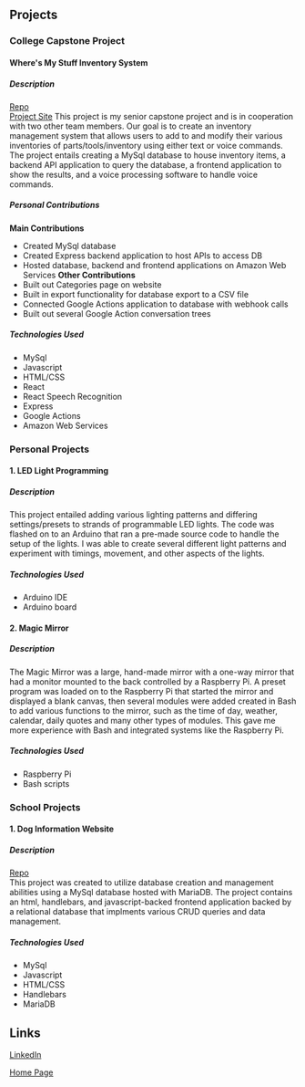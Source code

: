 ## Projects
### College Capstone Project
#### Where's My Stuff Inventory System  
##### **Description**  
  [Repo](https://github.com/friesemi/Where-s_My_Stuff)  
  [Project Site](http://wms.beavdms.com:3000/)
  This project is my senior capstone project and is in cooperation with two other team members. Our goal is to create an inventory management system that allows users 
  to add to and modify their various inventories of parts/tools/inventory using either text or voice commands. The project entails creating a MySql database to house
  inventory items, a backend API application to query the database, a frontend application to show the results, and a voice processing software to handle voice commands.

##### **Personal Contributions**
**Main Contributions**
  - Created MySql database
  - Created Express backend application to host APIs to access DB
  - Hosted database, backend and frontend applications on Amazon Web Services
**Other Contributions**
  - Built out Categories page on website
  - Built in export functionality for database export to a CSV file
  - Connected Google Actions application to database with webhook calls
  - Built out several Google Action conversation trees

##### **Technologies Used**  
  - MySql
  - Javascript
  - HTML/CSS
  - React
  - React Speech Recognition
  - Express
  - Google Actions
  - Amazon Web Services


### Personal Projects
#### 1. LED Light Programming  
##### **Description**  
  This project entailed adding various lighting patterns and differing settings/presets to strands of programmable LED lights. The code was flashed on to an Arduino
  that ran a pre-made source code to handle the setup of the lights. I was able to create several different light patterns and experiment with timings, movement, and
  other aspects of the lights.  
##### **Technologies Used**  
  - Arduino IDE
  - Arduino board
  
#### 2. Magic Mirror  
##### **Description**  
  The Magic Mirror was a large, hand-made mirror with a one-way mirror that had a monitor mounted to the back controlled by a Raspberry Pi. A preset program was
  loaded on to the Raspberry Pi that started the mirror and displayed a blank canvas, then several modules were added created in Bash to add various functions to the mirror,
  such as the time of day, weather, calendar, daily quotes and many other types of modules. This gave me more experience with Bash and integrated systems like the Raspberry Pi.  
##### **Technologies Used**  
- Raspberry Pi
- Bash scripts
  
### School Projects
#### 1. Dog Information Website  
##### **Description**  
  [Repo](https://github.com/friesemi/CS340FinalProject)  
  This project was created to utilize database creation and management abilities using a MySql database hosted with MariaDB. The project contains an html, handlebars,
  and javascript-backed frontend application backed by a relational database that implments various CRUD queries and data management.  
##### **Technologies Used**  
- MySql
- Javascript
- HTML/CSS
- Handlebars
- MariaDB

## Links

[LinkedIn](https://www.linkedin.com/in/michael-friesen-99201/)

[Home Page](./index.md)

